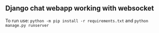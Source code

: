 ## Django chat webapp working with websocket
To run use: `python -m pip install -r requirements.txt` and `python manage.py runserver`

